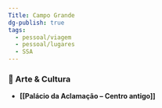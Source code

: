 ```yaml
---
Title: Campo Grande
dg-publish: true
tags:
  - pessoal/viagem
  - pessoal/lugares
  - SSA
---
```

### 🎨 Arte & Cultura
- **[[Palácio da Aclamação – Centro antigo]]**